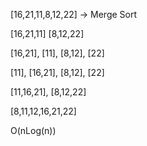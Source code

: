 [16,21,11,8,12,22] -> Merge Sort

[16,21,11] [8,12,22]

[16,21], [11], [8,12], [22]

[11], [16,21], [8,12], [22]

[11,16,21], [8,12,22]

[8,11,12,16,21,22]


O(nLog(n))
